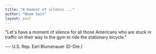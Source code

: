 ```yaml
---
title: "A moment of silence ..."
author: "Noam Sain"
layout: post
---
```


"Let's have a moment of silence for all those Americans who are stuck in traffic on their way to the gym to ride the stationary bicycle."

--- U.S. Rep. Earl Blumenauer (D-Ore.)
